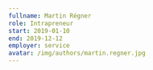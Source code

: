 ```yaml
---
fullname: Martin Régner
role: Intrapreneur
start: 2019-01-10
end: 2019-12-12
employer: service
avatar: /img/authors/martin.regner.jpg
---
```

